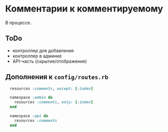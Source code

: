 Комментарии к комментируемому
=============================

В процессе.

ToDo
----

 * контроллер для добавления
 * контроллер в админке
 * API-часть (скрытие/отображение)

Дополнения к `config/routes.rb`
------------------------

```ruby
  resources :comments, except: [:index]

  namespace :admin do
    resources :comments, only: [:index]
  end

  namespace :api do
    resources :comments
  end
```
